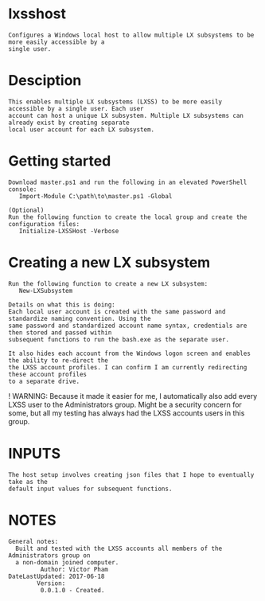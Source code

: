 # lxsshost
    Configures a Windows local host to allow multiple LX subsystems to be more easily accessible by a 
    single user.
    
# Desciption
    This enables multiple LX subsystems (LXSS) to be more easily accessible by a single user. Each user 
    account can host a unique LX subsystem. Multiple LX subsystems can already exist by creating separate 
    local user account for each LX subsystem.
    
# Getting started
    Download master.ps1 and run the following in an elevated PowerShell console:
       Import-Module C:\path\to\master.ps1 -Global
    
    (Optional)
    Run the following function to create the local group and create the configuration files:
       Initialize-LXSSHost -Verbose
    
# Creating a new LX subsystem
    Run the following function to create a new LX subsystem:
       New-LXSubsystem
    
    Details on what this is doing:
    Each local user account is created with the same password and standardize naming convention. Using the 
    same password and standardized account name syntax, credentials are then stored and passed within 
    subsequent functions to run the bash.exe as the separate user.
    
    It also hides each account from the Windows logon screen and enables the ability to re-direct the
    the LXSS account profiles. I can confirm I am currently redirecting these account profiles
    to a separate drive.
    
  ! WARNING: Because it made it easier for me, I automatically also add every LXSS user
    to the Administrators group. Might be a security concern for some, but all my testing
    has always had the LXSS accounts users in this group. 
   
# INPUTS
    The host setup involves creating json files that I hope to eventually take as the 
    default input values for subsequent functions.
    
# NOTES
    General notes:
      Built and tested with the LXSS accounts all members of the Administrators group on
      a non-domain joined computer.
             Author: Victor Pham
    DateLastUpdated: 2017-06-18
            Version:
             0.0.1.0 - Created.

